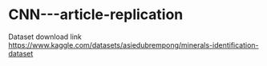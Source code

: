 # CNN---article-replication

Dataset download link 
https://www.kaggle.com/datasets/asiedubrempong/minerals-identification-dataset
